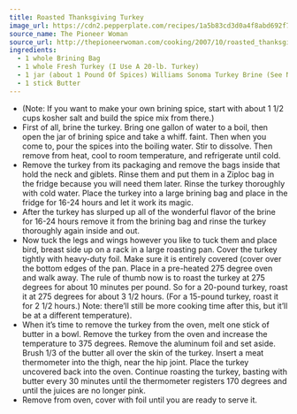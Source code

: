 ```yaml
---
title: Roasted Thanksgiving Turkey
image_url: https://cdn2.pepperplate.com/recipes/1a5b83cd3d0a4f8abd692f75c4d4be76.jpg
source_name: The Pioneer Woman
source_url: http://thepioneerwoman.com/cooking/2007/10/roasted_thanksgiving_turkey/
ingredients:
  - 1 whole Brining Bag
  - 1 whole Fresh Turkey (I Use A 20-lb. Turkey)
  - 1 jar (about 1 Pound Of Spices) Williams Sonoma Turkey Brine (See Note Below)
  - 1 stick Butter
---
```


* (Note: If you want to make your own brining spice, start with about 1 1/2 cups kosher salt and build the spice mix from there.)
* First of all, brine the turkey. Bring one gallon of water to a boil, then open the jar of brining spice and take a whiff. faint. Then when you come to, pour the spices into the boiling water. Stir to dissolve. Then remove from heat, cool to room temperature, and refrigerate until cold.
* Remove the turkey from its packaging and remove the bags inside that hold the neck and giblets. Rinse them and put them in a Ziploc bag in the fridge because you will need them later. Rinse the turkey thoroughly with cold water. Place the turkey into a large brining bag and place in the fridge for 16-24 hours and let it work its magic.
* After the turkey has slurped up all of the wonderful flavor of the brine for 16-24 hours remove it from the brining bag and rinse the turkey thoroughly again inside and out.
* Now tuck the legs and wings however you like to tuck them and place bird, breast side up on a rack in a large roasting pan. Cover the turkey tightly with heavy-duty foil. Make sure it is entirely covered (cover over the bottom edges of the pan. Place in a pre-heated 275 degree oven and walk away. The rule of thumb now is to roast the turkey at 275 degrees for about 10 minutes per pound. So for a 20-pound turkey, roast it at 275 degrees for about 3 1/2 hours. (For a 15-pound turkey, roast it for 2 1/2 hours.) Note: there’ll still be more cooking time after this, but it’ll be at a different temperature).
* When it’s time to remove the turkey from the oven, melt one stick of butter in a bowl. Remove the turkey from the oven and increase the temperature to 375 degrees. Remove the aluminum foil and set aside. Brush 1/3 of the butter all over the skin of the turkey. Insert a meat thermometer into the thigh, near the hip joint. Place the turkey uncovered back into the oven. Continue roasting the turkey, basting with butter every 30 minutes until the thermometer registers 170 degrees and until the juices are no longer pink.
* Remove from oven, cover with foil until you are ready to serve it.
